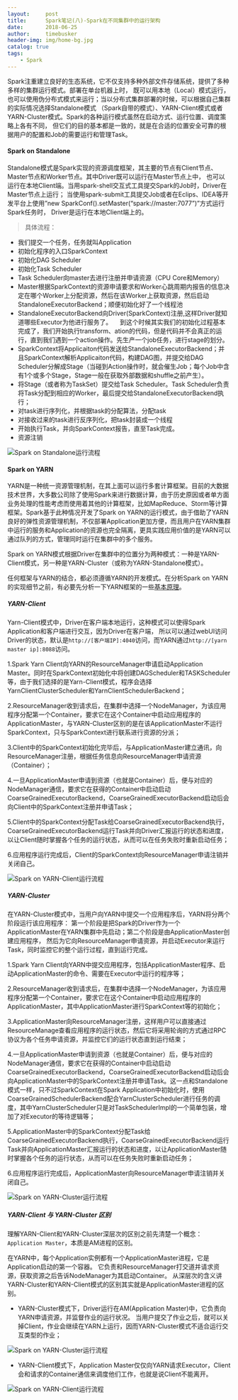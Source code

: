 ```yaml
---
layout:     post
title:      Spark笔记(八)-Spark在不同集群中的运行架构
date:       2018-06-25
author:     timebusker
header-img: img/home-bg.jpg
catalog: true
tags:
    - Spark
---
```


Spark注重建立良好的生态系统，它不仅支持多种外部文件存储系统，提供了多种多样的集群运行模式。部署在单台机器上时，
既可以用本地（Local）模式运行，也可以使用伪分布式模式来运行；当以分布式集群部署的时候，可以根据自己集群的实际情况选择Standalone模式
（Spark自带的模式）、YARN-Client模式或者YARN-Cluster模式。Spark的各种运行模式虽然在启动方式、运行位置、调度策略上各有不同，
但它们的目的基本都是一致的，就是在合适的位置安全可靠的根据用户的配置和Job的需要运行和管理Task。


#### Spark on Standalone
Standalone模式是Spark实现的资源调度框架，其主要的节点有Client节点、Master节点和Worker节点。其中Driver既可以运行在Master节点上中，
也可以运行在本地Client端。当用spark-shell交互式工具提交Spark的Job时，Driver在Master节点上运行；
当使用spark-submit工具提交Job或者在Eclips、IDEA等开发平台上使用”new SparkConf().setMaster(“spark://master:7077”)”方式运行Spark任务时，
Driver是运行在本地Client端上的。

> 具体流程：

- 我们提交一个任务，任务就叫Application
- 初始化程序的入口SparkContext  
- 初始化DAG Scheduler
- 初始化Task Scheduler
- Task Scheduler向master去进行注册并申请资源（CPU Core和Memory）
- Master根据SparkContext的资源申请要求和Worker心跳周期内报告的信息决定在哪个Worker上分配资源，然后在该Worker上获取资源，然后启动StandaloneExecutorBackend；顺便初始化好了一个线程池
- StandaloneExecutorBackend向Driver(SparkContext)注册,这样Driver就知道哪些Executor为他进行服务了。
　到这个时候其实我们的初始化过程基本完成了，我们开始执行transform、ation的代码，但是代码并不会真正的运行，直到我们遇到一个action操作。先生产一个job任务，进行stage的划分。
- SparkContext将Applicaiton代码发送给StandaloneExecutorBackend；并且SparkContext解析Applicaiton代码，构建DAG图，并提交给DAG Scheduler分解成Stage（当碰到Action操作时，就会催生Job；每个Job中含有1个或多个Stage，Stage一般在获取外部数据和shuffle之前产生）。
- 将Stage（或者称为TaskSet）提交给Task Scheduler。Task Scheduler负责将Task分配到相应的Worker，最后提交给StandaloneExecutorBackend执行；
- 对task进行序列化，并根据task的分配算法，分配task
- 对接收过来的task进行反序列化，把task封装成一个线程
- 开始执行Task，并向SparkContext报告，直至Task完成。
- 资源注销

![Spark on Standalone运行流程](img/older/spark/8/1.png)

#### Spark on YARN

YARN是一种统一资源管理机制，在其上面可以运行多套计算框架。目前的大数据技术世界，大多数公司除了使用Spark来进行数据计算，由于历史原因或者单方面业务处理的性能考虑而使用着其他的计算框架，比如MapReduce、Storm等计算框架。Spark基于此种情况开发了Spark on YARN的运行模式，由于借助了YARN良好的弹性资源管理机制，不仅部署Application更加方便，而且用户在YARN集群中运行的服务和Application的资源也完全隔离，更具实践应用价值的是YARN可以通过队列的方式，管理同时运行在集群中的多个服务。

Spark on YARN模式根据Driver在集群中的位置分为两种模式：一种是YARN-Client模式，另一种是YARN-Cluster（或称为YARN-Standalone模式）。

任何框架与YARN的结合，都必须遵循YARN的开发模式。在分析Spark on YARN的实现细节之前，有必要先分析一下YARN框架的一些[基本原理](http://www.cnblogs.com/qingyunzong/p/8615096.html)。

##### YARN-Client
Yarn-Client模式中，Driver在客户端本地运行，这种模式可以使得Spark Application和客户端进行交互，因为Driver在客户端，
所以可以通过webUI访问Driver的状态，默认是`http://[客户端IP]:4040`访问，而YARN通过`http://[yarn master ip]:8088`访问。

1.Spark Yarn Client向YARN的ResourceManager申请启动Application Master。同时在SparkContext初始化中将创建DAGScheduler和TASKScheduler等，由于我们选择的是Yarn-Client模式，程序会选择YarnClientClusterScheduler和YarnClientSchedulerBackend；

2.ResourceManager收到请求后，在集群中选择一个NodeManager，为该应用程序分配第一个Container，要求它在这个Container中启动应用程序的ApplicationMaster，与YARN-Cluster区别的是在该ApplicationMaster不运行SparkContext，只与SparkContext进行联系进行资源的分派；

3.Client中的SparkContext初始化完毕后，与ApplicationMaster建立通讯，向ResourceManager注册，根据任务信息向ResourceManager申请资源（Container）；

4.一旦ApplicationMaster申请到资源（也就是Container）后，便与对应的NodeManager通信，要求它在获得的Container中启动启动CoarseGrainedExecutorBackend，CoarseGrainedExecutorBackend启动后会向Client中的SparkContext注册并申请Task；

5.Client中的SparkContext分配Task给CoarseGrainedExecutorBackend执行，CoarseGrainedExecutorBackend运行Task并向Driver汇报运行的状态和进度，以让Client随时掌握各个任务的运行状态，从而可以在任务失败时重新启动任务；

6.应用程序运行完成后，Client的SparkContext向ResourceManager申请注销并关闭自己。

![Spark on YARN-Client运行流程](img/older/spark/8/2.png)

##### YARN-Cluster
在YARN-Cluster模式中，当用户向YARN中提交一个应用程序后，YARN将分两个阶段运行该应用程序：
第一个阶段是把Spark的Driver作为一个ApplicationMaster在YARN集群中先启动；第二个阶段是由ApplicationMaster创建应用程序，
然后为它向ResourceManager申请资源，并启动Executor来运行Task，同时监控它的整个运行过程，直到运行完成。

1.Spark Yarn Client向YARN中提交应用程序，包括ApplicationMaster程序、启动ApplicationMaster的命令、需要在Executor中运行的程序等；

2.ResourceManager收到请求后，在集群中选择一个NodeManager，为该应用程序分配第一个Container，要求它在这个Container中启动应用程序的ApplicationMaster，其中ApplicationMaster进行SparkContext等的初始化；

3.ApplicationMaster向ResourceManager注册，这样用户可以直接通过ResourceManage查看应用程序的运行状态，然后它将采用轮询的方式通过RPC协议为各个任务申请资源，并监控它们的运行状态直到运行结束；

4.一旦ApplicationMaster申请到资源（也就是Container）后，便与对应的NodeManager通信，要求它在获得的Container中启动启动CoarseGrainedExecutorBackend，CoarseGrainedExecutorBackend启动后会向ApplicationMaster中的SparkContext注册并申请Task。这一点和Standalone模式一样，只不过SparkContext在Spark Application中初始化时，使用CoarseGrainedSchedulerBackend配合YarnClusterScheduler进行任务的调度，其中YarnClusterScheduler只是对TaskSchedulerImpl的一个简单包装，增加了对Executor的等待逻辑等；

5.ApplicationMaster中的SparkContext分配Task给CoarseGrainedExecutorBackend执行，CoarseGrainedExecutorBackend运行Task并向ApplicationMaster汇报运行的状态和进度，以让ApplicationMaster随时掌握各个任务的运行状态，从而可以在任务失败时重新启动任务；

6.应用程序运行完成后，ApplicationMaster向ResourceManager申请注销并关闭自己。

![Spark on YARN-Cluster运行流程](img/older/spark/8/3.png)

##### YARN-Client 与 YARN-Cluster 区别

理解YARN-Client和YARN-Cluster深层次的区别之前先清楚一个概念：`Application Master`，本质是AM进程的区别。

在YARN中，每个Application实例都有一个ApplicationMaster进程，它是Application启动的第一个容器。
它负责和ResourceManager打交道并请求资源，获取资源之后告诉NodeManager为其启动Container。
从深层次的含义讲YARN-Cluster和YARN-Client模式的区别其实就是ApplicationMaster进程的区别。

- YARN-Cluster模式下，Driver运行在AM(Application Master)中，它负责向YARN申请资源，并监督作业的运行状况。
  当用户提交了作业之后，就可以关掉Client，作业会继续在YARN上运行，因而YARN-Cluster模式不适合运行交互类型的作业；
  
![Spark on YARN-Cluster运行流程](img/older/spark/8/4.png)

- YARN-Client模式下，Application Master仅仅向YARN请求Executor，Client会和请求的Container通信来调度他们工作，也就是说Client不能离开。

![Spark on YARN-Client运行流程](img/older/spark/8/5.png)
